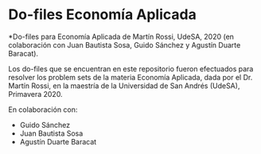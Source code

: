 # Do-files Economía Aplicada

*Do-files para Economía Aplicada de Martín Rossi, UdeSA, 2020 (en colaboración con Juan Bautista Sosa, Guido Sánchez y Agustín Duarte Baracat).

Los do-files que se encuentran en este repositorio fueron efectuados para resolver los problem sets de la materia Economía Aplicada, dada por el Dr. Martín Rossi, en la maestría de la Universidad de San Andrés (UdeSA), Primavera 2020.

En colaboración con:
* Guido Sánchez
* Juan Bautista Sosa
* Agustín Duarte Baracat


